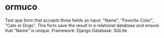 # ormuco
Test app
form that accepts three fields as input: "Name", "Favorite Color", "Cats or Dogs". This form save the result in a relational database and ensure that "Name" is unique.
Framework: Django
Database: SQLite
